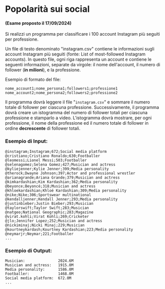 # Popolarità sui social

#### (Esame proposto il 17/09/2024)


Si realizzi un programma per classificare i 100 account Instagram più seguiti per professione.

Un file di testo denominato "instagram.csv" contiene le informazioni sugli account Instagram più seguiti (fonte: List of most-followed Instagram accounts). In questo file, ogni riga rappresenta un account e contiene le seguenti informazioni, separate da virgole: il nome dell'account, il numero di follower (**in milioni**), e la professione.

Esempio di formato del file:

```
nome_account1;nome_persona1;followers1;professione1
nome_account2;nome_persona2;followers2;professione2
```

Il programma dovrà leggere il file "`instagram.csv`" e sommare il numero totale di follower per ciascuna professione. Successivamente, il programma dovrà creare un istogramma del numero di follower totali per ciascuna professione e stamparlo a video. L'istogramma dovrà mostrare, per ogni professione, il nome della professione ed il numero totale di follower in ordine **decrescente** di follower totali.

### Esempio di Input:

```
@instagram;Instagram;672;Social media platform
@cristiano;Cristiano Ronaldo;630;Footballer
@leomessi;Lionel Messi;503;Footballer
@selenagomez;Selena Gomez;427;Musician and actress
@kyliejenner;Kylie Jenner;399;Media personality
@therock;Dwayne Johnson;397;Actor and professional wrestler
@arianagrande;Ariana Grande;379;Musician and actress
@kimkardashian;Kim Kardashian;362;Media personality
@beyonce;Beyoncé;318;Musician and actress
@khloekardashian;Khloé Kardashian;309;Media personality
@nike;Nike;306;Sportswear multinational
@kendalljenner;Kendall Jenner;293;Media personality
@justinbieber;Justin Bieber;293;Musician
@taylorswift;Taylor Swift;283;Musician
@natgeo;National Geographic;283;Magazine
@virat.kohli;Virat Kohli;269;Cricketer
@jlo;Jennifer Lopez;252;Musician and actress
@nickiminaj;Nicki Minaj;229;Musician
@kourtneykardash;Kourtney Kardashian;223;Media personality
@neymarjr;Neymar;221;Footballer
...
``` 

### Esempio di Output:

```
Musician:               2024.6M
Musician and actress:   1915.0M
Media personality:      1586.0M
Footballer:             1468.0M
Social media platform:  672.0M
...
```